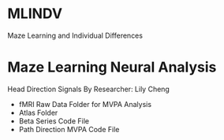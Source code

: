 # MLINDV
Maze Learning and Individual Differences

# Maze Learning Neural Analysis 
Head Direction Signals By Researcher: Lily Cheng
* fMRI Raw Data Folder for MVPA Analysis [](NEURAL_ANALYSIS/fMRI)
* Atlas Folder
* Beta Series Code File
* Path Direction MVPA Code File
